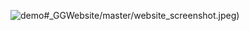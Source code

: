 ![demo](https://raw.githubusercontent.com/Jayakrishna20/ILP_)#_GGWebsite/master/website_screenshot.jpeg)
